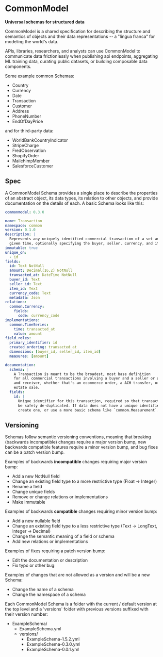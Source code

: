 # CommonModel

**Universal schemas for structured data**

CommonModel is a shared specification for describing the structure and semantics
of objects and their data representations -- a "lingua franca"
for modeling the world's data.

APIs, libraries, researchers, and analysts can use CommonModel to communicate
data frictionlessly when publishing api endpoints, aggregating ML training data,
curating public datasets, or building composable data components.

<!--
As an example, the Common Model Repository defines a `WorldBankCountryIndicator` schema
that conforms to data from the Worldbank api endpoint for country indicators. Here is
an abbreviated snippet of that schema -->

Some example common Schemas:

- Country
- Currency
- Date
- Transaction
- Customer
- Address
- PhoneNumber
- EndOfDayPrice

and for third-party data:

- WorldBankCountryIndicator
- StripeCharge
- FredObservation
- ShopifyOrder
- MailchimpMember
- SalesforceCustomer

## Spec

A CommonModel Schema provides a single place to describe the properties of an abstract object, its data types, its relation to other objects, and provide documentation on the details of each. A basic Schema looks like this:

```yaml
commonmodel: 0.3.0

name: Transaction
namespace: common
version: 0.1.0
description: |
  Represents any uniquely identified commercial transaction of a set amount at a
  given time, optionally specifying the buyer, seller, currency, and item transacted.
immutable: true
unique_on:
  - id
fields:
  id: Text NotNull
  amount: Decimal(16,2) NotNull
  transacted_at: DateTime NotNull
  buyer_id: Text
  seller_id: Text
  item_id: Text
  currency_code: Text
  metadata: Json
relations:
  common.Currency:
    fields:
      code: currency_code
implementations:
  common.TimeSeries:
    time: transacted_at
    value: amount
field_roles:
  primary_identifier: id
  created_ordering: transacted_at
  dimensions: [buyer_id, seller_id, item_id]
  measures: [amount]

documentation:
  schema: |
    A Transaction is meant to be the broadest, most base definition
    for all commercial transactions involving a buyer and a seller or a sender
    and receiver, whether that's an ecommerce order, a ACH transfer, or a real
    estate sale.
  fields:
    id: |
      Unique identifier for this transaction, required so that transactions can
      be safely de-duplicated. If data does not have a unique identifier, either
      create one, or use a more basic schema like `common.Measurement`.
```

## Versioning

Schemas follow semantic versioning conventions, meaning that breaking (backwards
incompatible) changes require a major version bump, new backwards
compatible features require a minor version bump, and bug fixes can be a patch
version bump.

Examples of backwards **incompatible** changes requiring major version bump:

- Add a new NotNull field
- Change an existing field type to a more restrictive type (Float -> Integer)
- Rename a field
- Change unique fields
- Remove or change relations or implementations
- Make immutable

Examples of backwards **compatible** changes requiring minor version bump:

- Add a new nullable field
- Change an existing field type to a less restrictive type (Text -> LongText, Integer -> Decimal)
- Change the semantic meaning of a field or schema
- Add new relations or implementations

Examples of fixes requiring a patch version bump:

- Edit the documentation or description
- Fix typo or other bug

Examples of changes that are not allowed as a version and will be a new Schema:

- Change the name of a schema
- Change the namespace of a schema

Each CommonModel Schema is a folder with the current / default version
at the top level and a 'versions' folder with previous versions suffixed
with their version number:

- ExampleSchema/
  - ExampleSchema.yml
  - versions/
    - ExampleSchema-1.5.2.yml
    - ExampleSchema-0.3.0.yml
    - ExampleSchema-0.0.1.yml
